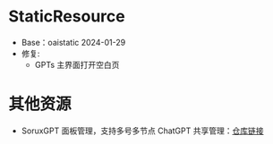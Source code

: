 # StaticResource

- Base：oaistatic 2024-01-29
- 修复:
    - GPTs 主界面打开空白页

# 其他资源

- SoruxGPT 面板管理，支持多号多节点 ChatGPT 共享管理：[仓库链接](https://github.com/liaosunny123/Sorux-GPT-Panel)